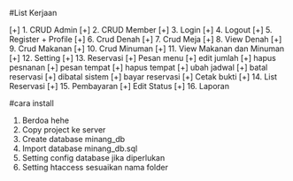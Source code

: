 #List Kerjaan

[+] 1. CRUD Admin
[+] 2. CRUD Member
[+] 3. Login
[+] 4. Logout
[+] 5. Register + Profile
[+] 6. Crud Denah
[+] 7. Crud Meja
[+] 8. View Denah
[+] 9. Crud Makanan
[+] 10. Crud Minuman 
[+] 11. View Makanan dan Minuman
[+] 12. Setting
[+] 13. Reservasi
		[+] Pesan menu 
		[+] edit jumlah
		[+] hapus pesnanan 
		[+] pesan tempat
		[+] hapus tempat
		[+] ubah jadwal 
		[+] batal reservasi 
		[+] dibatal sistem 
		[+] bayar reservasi
		[+] Cetak bukti
[+] 14. List Reservasi
[+] 15. Pembayaran
		[+] Edit Status
[+] 16. Laporan

#cara install

1. Berdoa hehe
2. Copy project ke server
3. Create database minang_db 
4. Import database minang_db.sql
5. Setting config database jika diperlukan
6. Setting htaccess sesuaikan nama folder
